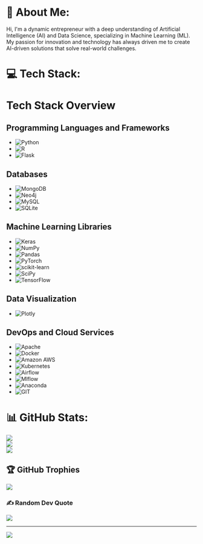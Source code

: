 # 💫 About Me:
Hi, I'm a dynamic entrepreneur with a deep understanding of Artificial Intelligence (AI) and Data Science, specializing in Machine Learning (ML). My passion for innovation and technology has always driven me to create AI-driven solutions that solve real-world challenges.


# 💻 Tech Stack:
# Tech Stack Overview

## Programming Languages and Frameworks
- ![Python](https://img.shields.io/badge/python-3670A0?style=for-the-badge&logo=python&logoColor=ffdd54)
- ![R](https://img.shields.io/badge/r-%23276DC3.svg?style=for-the-badge&logo=r&logoColor=white)
- ![Flask](https://img.shields.io/badge/Flask-000000?style=for-the-badge&logo=flask&logoColor=white)

## Databases
- ![MongoDB](https://img.shields.io/badge/MongoDB-%2347A248.svg?style=for-the-badge&logo=mongodb&logoColor=white)
- ![Neo4j](https://img.shields.io/badge/Neo4j-008CC1?style=for-the-badge&logo=neo4j&logoColor=white)
- ![MySQL](https://img.shields.io/badge/mysql-%2300f.svg?style=for-the-badge&logo=mysql&logoColor=white)
- ![SQLite](https://img.shields.io/badge/sqlite-%2307405e.svg?style=for-the-badge&logo=sqlite&logoColor=white)

## Machine Learning Libraries
- ![Keras](https://img.shields.io/badge/Keras-%23D00000.svg?style=for-the-badge&logo=Keras&logoColor=white)
- ![NumPy](https://img.shields.io/badge/numpy-%23013243.svg?style=for-the-badge&logo=numpy&logoColor=white)
- ![Pandas](https://img.shields.io/badge/pandas-%23150458.svg?style=for-the-badge&logo=pandas&logoColor=white)
- ![PyTorch](https://img.shields.io/badge/PyTorch-%23EE4C2C.svg?style=for-the-badge&logo=PyTorch&logoColor=white)
- ![scikit-learn](https://img.shields.io/badge/scikit--learn-%23F7931E.svg?style=for-the-badge&logo=scikit-learn&logoColor=white)
- ![SciPy](https://img.shields.io/badge/SciPy-%230C55A5.svg?style=for-the-badge&logo=scipy&logoColor=white)
- ![TensorFlow](https://img.shields.io/badge/TensorFlow-%23FF6F00.svg?style=for-the-badge&logo=TensorFlow&logoColor=white)

## Data Visualization
- ![Plotly](https://img.shields.io/badge/Plotly-%233F4F75.svg?style=for-the-badge&logo=plotly&logoColor=white)

## DevOps and Cloud Services
- ![Apache](https://img.shields.io/badge/apache-%23D42029.svg?style=for-the-badge&logo=apache&logoColor=white)
- ![Docker](https://img.shields.io/badge/Docker-4059f7?style=for-the-badge&logo=Docker&logoColor=4059f7&color=c7cced)
- ![Amazon AWS](https://img.shields.io/badge/Amazon_AWS-FF9900?style=for-the-badge&logo=amazonaws&logoColor=white)
- ![Kubernetes](https://img.shields.io/badge/Kubernetes-black?style=for-the-badge&logo=Kubernetes&logoColor=white&color=%23771bb5)
- ![Airflow](https://img.shields.io/badge/Airflow-017CEE?style=for-the-badge&logo=Apache%20Airflow&logoColor=white)
- ![Mlflow](https://img.shields.io/badge/Mlflow-black?style=for-the-badge&logo=Mlflow&logoColor=27c3e6&color=2e3a87)
- ![Anaconda](https://img.shields.io/badge/Anaconda-%2344A833.svg?style=for-the-badge&logo=anaconda&logoColor=white)
- ![GIT](https://img.shields.io/badge/GIT-E44C30?style=for-the-badge&logo=git&logoColor=white)

# 📊 GitHub Stats:
![](https://github-readme-stats.vercel.app/api?username=ahm3dalali&theme=graywhite&hide_border=false&include_all_commits=true&count_private=true)<br/>
![](https://github-readme-streak-stats.herokuapp.com/?user=ahm3dalali&theme=graywhite&hide_border=false)<br/>
![](https://github-readme-stats.vercel.app/api/top-langs/?username=ahm3dalali&theme=graywhite&hide_border=false&include_all_commits=true&count_private=true&layout=compact)

## 🏆 GitHub Trophies
![](https://github-profile-trophy.vercel.app/?username=ahm3dalali&theme=flat&no-frame=true&no-bg=false&margin-w=4)

### ✍️ Random Dev Quote
![](https://quotes-github-readme.vercel.app/api?type=horizontal&theme=radical)

---
[![](https://visitcount.itsvg.in/api?id=ahm3dalali&icon=2&color=12)](https://visitcount.itsvg.in)
